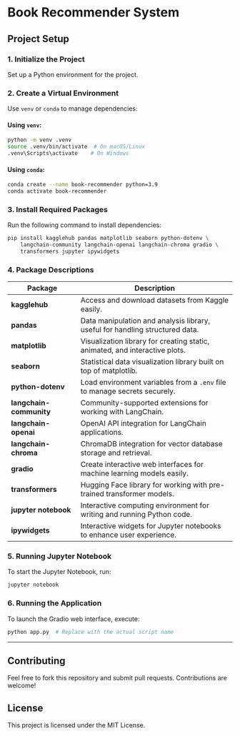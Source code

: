 # Book Recommender System

## Project Setup

### 1. Initialize the Project
Set up a Python environment for the project.

### 2. Create a Virtual Environment
Use `venv` or `conda` to manage dependencies:

#### Using `venv`:
```bash
python -m venv .venv
source .venv/bin/activate  # On macOS/Linux
.venv\Scripts\activate    # On Windows
```

#### Using `conda`:
```bash
conda create --name book-recommender python=3.9
conda activate book-recommender
```

### 3. Install Required Packages
Run the following command to install dependencies:
```bash
pip install kagglehub pandas matplotlib seaborn python-dotenv \
    langchain-community langchain-openai langchain-chroma gradio \
    transformers jupyter ipywidgets
```

### 4. Package Descriptions
| Package              | Description |
|----------------------|-------------|
| **kagglehub**        | Access and download datasets from Kaggle easily. |
| **pandas**           | Data manipulation and analysis library, useful for handling structured data. |
| **matplotlib**       | Visualization library for creating static, animated, and interactive plots. |
| **seaborn**          | Statistical data visualization library built on top of matplotlib. |
| **python-dotenv**    | Load environment variables from a `.env` file to manage secrets securely. |
| **langchain-community** | Community-supported extensions for working with LangChain. |
| **langchain-openai** | OpenAI API integration for LangChain applications. |
| **langchain-chroma** | ChromaDB integration for vector database storage and retrieval. |
| **gradio**           | Create interactive web interfaces for machine learning models easily. |
| **transformers**     | Hugging Face library for working with pre-trained transformer models. |
| **jupyter notebook** | Interactive computing environment for writing and running Python code. |
| **ipywidgets**       | Interactive widgets for Jupyter notebooks to enhance user experience. |

### 5. Running Jupyter Notebook
To start the Jupyter Notebook, run:
```bash
jupyter notebook
```

### 6. Running the Application
To launch the Gradio web interface, execute:
```bash
python app.py  # Replace with the actual script name
```

---

## Contributing
Feel free to fork this repository and submit pull requests. Contributions are welcome!

## License
This project is licensed under the MIT License.


